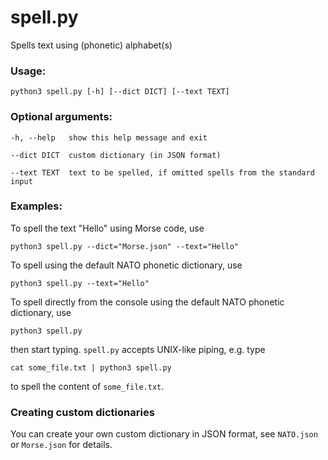 # spell.py
Spells text using (phonetic) alphabet(s)

### Usage:

    python3 spell.py [-h] [--dict DICT] [--text TEXT]

### Optional arguments:

    -h, --help   show this help message and exit
  
    --dict DICT  custom dictionary (in JSON format)
  
    --text TEXT  text to be spelled, if omitted spells from the standard input

### Examples:

To spell the text "Hello" using Morse code, use

    python3 spell.py --dict="Morse.json" --text="Hello"

To spell using the default NATO phonetic dictionary, use

    python3 spell.py --text="Hello"

To spell directly from the console using the default NATO phonetic dictionary, use

    python3 spell.py

then start typing. `spell.py` accepts UNIX-like piping, e.g. type
    
    cat some_file.txt | python3 spell.py

to spell the content of `some_file.txt`.
    
### Creating custom dictionaries

You can create your own custom dictionary in JSON format, see `NATO.json` or 
`Morse.json` for details.
